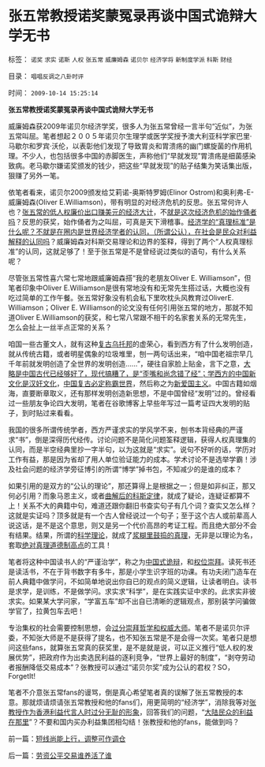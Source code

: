 # 张五常教授诺奖蒙冤录再谈中国式诡辩大学无书

标签： `诺奖` `求实` `诺斯` `人权` `张五常` `威廉姆森` `诺贝尔` `经济学将` `新制度学派` `科斯` `财经` 

目录： `唱唱反调之八卦时评`

时间： `2009-10-14 15:25:14`

**张五常教授诺奖蒙冤录再谈中国式诡辩大学无书**

威廉姆森获2009年诺贝尔经济学奖，很多人为张五常曾经一言半句“近似”，为张五常叫屈。笔者想起２００５年诺贝尔生理学或医学奖授予澳大利亚科学家巴里·马歇尔和罗宾·沃伦，以表彰他们发现了导致胃炎和胃溃疡的幽门螺旋菌的作用机理。不少人，也包括很多中国的赤脚医生，声称他们“早就发现”胃溃疡是细菌感染致病。老马歇尔嫌诺奖颁发的钱少，把这些“早就发现”的贴子结集为笑话集出版，狠赚了另外一笔。

依笔者看来，诺贝尔2009颁发给艾莉诺-奥斯特罗姆(Elinor Ostrom)和奥利弗-E-威廉姆森(Oliver E.Williamson)，带有明显的对经济危机的反思。张五常何许人也？[张五常的低人权廉价出口赚美元的经济大计](../../../2009/7/23/张五常大师对现代经济学的贡献史无前例.md)，不[就是这次经济危机的始作俑者吗](../../../2009/7/29/中美互动的经济危机.md)？反思的获奖，始作俑者为之叫屈，可真是天下滑稽事。[经济学的“真理标准”是什么呢？不就是在圈内是世界经济学者的认同，（所谓公认），在社会是民众对利益解释的认同吗](../../../2009/7/4/绝对的真理存在吗？历史实证集如何认定.md)？威廉姆森对科斯交易理论和边界的筌释，得到了两个“人权真理标准”的认同，这就足够了！至于张五常是不是曾经说过类似的语句，有什么关系呢？

尽管张五常性喜六常七常地跟威廉姆森搭“我的老朋友Oliver E. Williamson”，但笔者印象中Oliver E.Williamson是很有常地没有和无常先生搭过话，大概也没有吃过简单的工作午餐。张五常好象没有机会私下里吹枕头风教育过OliverE. Williamson；Oliver E. Williamson的论文没有任何引用张五常的地方，那就不知道Oliver E.Williamson的获奖，和七常八常跟不相干的名家套关系的无常先生，怎么会扯上一丝半点正常的关系？

咱国一些古董文人，就有这种[复古乌托邦](../../../2009/9/28/中国怀旧复古的乌托邦传统文化.md)的虚荣心，看到西方有了什么发明创造，就从传统古籍，或者明星偶象的垃圾堆里，刨一两句话出来，“咱中国老祖宗早几千年前就发明创造了全世界的发明创造……”，硬往自家脸上贴金，言下之意，[大略是中国古代已经够好了，现代搞糟了，是“歪嘴和尚念错了经”；学西方的中国新文化是汉奸文化](../../../2009/5/15/热爱传统文化还是仇视中国文化？.md)，[中国复古必定称霸世界](../../../2009/10/1/大国霸权主义阻碍中国和平崛起.md)，然后称之为[新爱国主义](../../../2009/10/12/郭跳跳折腾“新爱国主义”盗版理学之嫌.md)。中国古籍如烟海，直要断章取义，还有那样发明创造新思想，不是中国曾经“发明”过的。曾经看过一些朋友争论四大发明，笔者在谷歌博客上早些年写过一篇考证四大发明的贴子，到时贴过来看看。

我国的很多所谓传统学者，西方严谨求实的学风学不来，刨书本背经典的严谨求“书”，倒是深得历代经传。讨论问题不是简化问题筌释逻辑，获得人权真理集的认同，而是半空经典里抄一字半句，以为这就是“求实”。说句不好听的话，学历对工作有益，那是因为省却了用人单位验证能力的成本。学术讨论不是选举学霸！涉及社会问题的经济学旁征博引的所谓“博学”掉书包，不知减少的是谁的成本？

如果引用的是双方的“公认的理论”，那还算得上是根据之一；但是如非纠正，那又何必引用？而象马恩主义，或者[曲解后的科斯定律](../../../2009/7/22/科斯定理的缺陷和交易成本概念的滥用.md)，就成了疑论，连疑证都算不上！关系不大的典籍中句，难道还跟你翻旧书查实句子有几个词？查实又怎么样？这就是实证吗？顶多就是有一个古人曾经说过一个句子；至于这个古人或前辈高人说这话，是不是这个意思，则又是另一个代价高昂的考证工程。而且绝大部分不会有结果。结果，所谓的[科学理论](../../../2009/6/18/科学不是理论！科学三要素包含波普尔证伪原则.md)，就成了[浆糊里鼓捣的真理](../../../2009/6/19/科学实证性排斥任何哲学诡辩.md)，无非是以理论为名，套取[绝对真理道德制高点](http://darthvad.blog.sohu.com/112211203.html)的工具！

笔者将这种中国读书人的“严谨治学”，称之为[中国式诡辩](../../../2008/8/31/“大学无书”，远离中国式诡辩！.md)，和[权位崇拜](../../../2008/10/10/中国式诡辩：官本位文化之权位崇拜心魔.md)。读死书还是读活书，不在于背书数字有多牛，那是小学生识字班的功课。有功夫闭门造车在前人典籍中做学问，不如简单地说出你自已的观点的简义逻辑，让读者明白。读书是求学，是训练，不是做学问。求实求“科学”，是在实践实证中求的。此求实非彼求实。如果某大学问家，“学富五车”却不出自已清晰的逻辑观点，那别装学问骗做学官了，拉黄包车去吧！

专治集权的社会需要控制思想，会[过分崇拜哲学和权威大师](../../../2009/7/29/过分崇拜理论和哲学的社会文化必定崇拜权威.md)。笔者不是诺贝尔评委，不知张大师是不是获得了提名，也不知张五常是不是会得一次奖。笔者只是想问这些fans，就算张五常真的获奖里，是不是就是说，可以正义推行“低人权的发展优势”，把政府作为出卖选民利益的逐利竞争，“世界上最好的制度”，“剥夺劳动者报酬降低交易成本”？张教授可以通过“诺贝尔奖”成为公认的君权？SO，ForgetIt!

笔者不介意张五常fans的谩骂，倒是真心希望笔者真的误解了张五常教授的本意。那就烦请烦请张五常教授和他的fans们，用更简明的“经济学”，消除我等对[张教授作为香港利益代言人时过分无耻的形象](../../../2009/6/1/港台海外资本代言人会为大陆人利益操心吗.md)，回答我们的问题，“[大陆民众的利益在那里](../../../2009/6/1/台港内地经济往来要让大陆居民问“我的利益在那里”.md)”？不要和国内买办利益集团相勾结！张教授和他的fans，能做到吗？



前一篇：[短线尚能上行，调整可作调仓](../../../2009/10/14/短线尚能上行，调整可作调仓.md)

后一篇：[劳资公平交易谁养活了谁](../../../2009/10/14/劳资公平交易谁养活了谁.md)